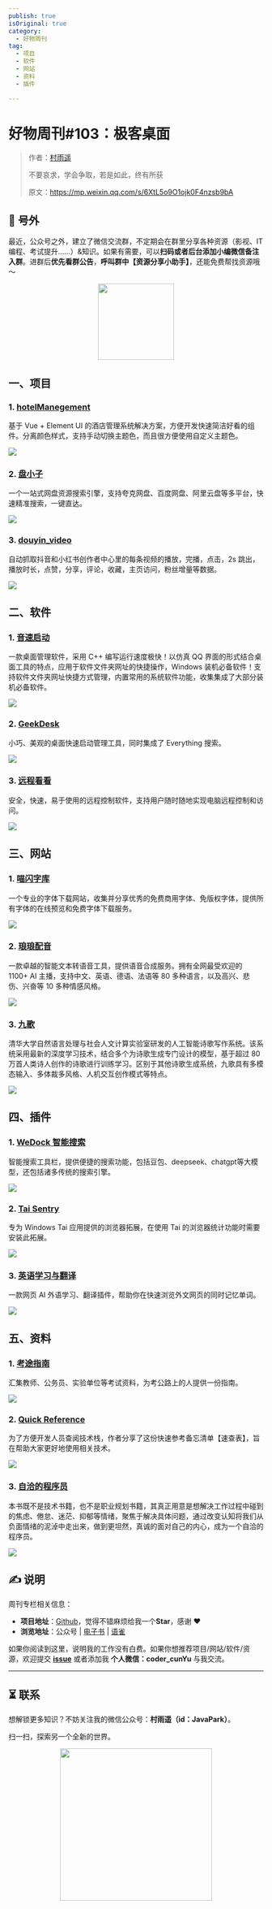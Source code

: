 ```yaml
---
publish: true
isOriginal: true
category:
  - 好物周刊
tag:
  - 项目
  - 软件
  - 网站
  - 资料
  - 插件

---
```


# 好物周刊#103：极客桌面

> 作者：[村雨遥](https://github.com/cunyu1943)
> 
> 不要哀求，学会争取，若是如此，终有所获
> 
> 原文：https://mp.weixin.qq.com/s/6XtL5o9O1ojk0F4nzsb9bA


## 🎈 号外 

最近，公众号之外，建立了微信交流群，不定期会在群里分享各种资源（影视、IT 编程、考试提升……）&知识。如果有需要，可以**扫码或者后台添加小编微信备注入群**。进群后**优先看群公告**，**呼叫群中【资源分享小助手】**，还能免费帮找资源哦～

<center>
<img src="/contact/wxgroup.jpg" width="150"> 
</center>

## 一、项目

### 1. [hotelManegement](https://github.com/mynameisly/HotelManagement)

基于 Vue + Element UI 的酒店管理系统解决方案，方便开发快速简洁好看的组件。分离颜色样式，支持手动切换主题色，而且很方便使用自定义主题色。

![](assets/0419-0425/1745192720260-898ba987-f5a0-468b-bd24-5859b78fb494.webp)

### 2. [盘小子](https://github.com/towelong/panxiaozi)

一个一站式网盘资源搜索引擎，支持夸克网盘、百度网盘、阿里云盘等多平台，快速精准搜索，一键直达。

![](assets/0419-0425/1745192826619-f9acddd0-f7ba-48fa-9b1a-0454b5beba52.webp)

### 3. [douyin_video](https://github.com/cwjcw/xhs_douyin_content)

自动抓取抖音和小红书创作者中心里的每条视频的播放，完播，点击，2s 跳出，播放时长，点赞，分享，评论，收藏，主页访问，粉丝增量等数据。

![](assets/0419-0425/1745192947251-ae2865c5-ce32-4cf8-8f02-59954e00bc0c.webp)

## 二、软件

### 1. [音速启动](https://www.vstartapp.com)

一款桌面管理软件，采用 C++ 编写运行速度极快！以仿真 QQ 界面的形式结合桌面工具的特点，应用于软件文件夹网址的快捷操作，Windows 装机必备软件！支持软件文件夹网址快捷方式管理，内置常用的系统软件功能，收集集成了大部分装机必备软件。

![](assets/0419-0425/1744674978480-d7ef6c89-9ad9-4377-8d82-68bb572a4568.webp)

### 2. [GeekDesk](https://github.com/BookerLiu/GeekDesk)

小巧、美观的桌面快速启动管理工具，同时集成了 Everything 搜索。

![](assets/0419-0425/1744685323377-6592c67f-8f73-4522-89f6-280fdbd43957.webp)

### 3. [远程看看](https://www.anyviewer.cn)

安全，快速，易于使用的远程控制软件，支持用户随时随地实现电脑远程控制和访问。

![](assets/0419-0425/1744702015810-a28ecaec-4dda-442f-84a7-4e02350344b7.webp)

## 三、网站

### 1. [喵闪字库](https://www.miao3.cn)

一个专业的字体下载网站，收集并分享优秀的免费商用字体、免版权字体，提供所有字体的在线预览和免费字体下载服务。

![](assets/0419-0425/1744718096648-558c286d-6f7b-428b-a923-d7ed5a9eb510.webp)

### 2. [琅琅配音](https://www.lang123.top)

一款卓越的智能文本转语音工具，提供语音合成服务。拥有全网最受欢迎的 1100+ AI 主播，支持中文、英语、德语、法语等 80 多种语言，以及高兴、悲伤、兴奋等 10 多种情感风格。

![](assets/0419-0425/1744718347552-e07644a8-bd9e-48c8-86ce-b95916b63e60.webp)

### 3. [九歌](https://jiuge.thunlp.org)

清华大学自然语言处理与社会人文计算实验室研发的人工智能诗歌写作系统。该系统采用最新的深度学习技术，结合多个为诗歌生成专门设计的模型，基于超过 80 万首人类诗人创作的诗歌进行训练学习。区别于其他诗歌生成系统，九歌具有多模态输入、多体裁多风格、人机交互创作模式等特点。

![](assets/0419-0425/1744848368063-be711bf5-b112-448b-b344-0be0d94dedeb.webp)

## 四、插件

### 1. [WeDock 智能搜索](https://chromewebstore.google.com/detail/wedock智能搜索/bcempikghekhnhildnoacolmpgjbjhhp?authuser=1&hl=zh-CN)

智能搜索工具栏，提供便捷的搜索功能，包括豆包、deepseek、chatgpt等大模型，还包括诸多传统的搜索引擎。

![](assets/0419-0425/1744847623823-11a006ad-2222-4a88-b690-67d24daed345.webp)

### 2. [Tai Sentry](https://chromewebstore.google.com/detail/tai-sentry/fmjgafoilnpanbpgdkljkjfjgainboim)

专为 Windows Tai 应用提供的浏览器拓展，在使用 Tai 的浏览器统计功能时需要安装此拓展。

![](assets/0419-0425/1744847992430-38ca8467-0a61-437c-bbbc-753f583f1911.webp)

### 3. [英语学习与翻译](https://chromewebstore.google.com/detail/英语学习与翻译-neonlingo/ifhljpgdgoimmfacomakolapgnamfkbd)

一款网页 AI 外语学习、翻译插件，帮助你在快速浏览外文网页的同时记忆单词。

![](assets/0419-0425/1744890044920-91b46b0a-9a5b-4465-b8d3-8005dcd4624f.webp)

## 五、资料

### 1. [考途指南](https://pppw1my52v.feishu.cn/wiki/DGtMwJailirOwPk3OBIcTbTCnhg)

汇集教师、公务员、实验单位等考试资料，为考公路上的人提供一份指南。

![](assets/0419-0425/1744888849609-659f9319-ab7b-40f5-824e-c4afca67085e.webp)

### 2. [Quick Reference](https://github.com/jaywcjlove/reference)

为了方便开发人员查阅技术栈，作者分享了这份快速参考备忘清单【速查表】，旨在帮助大家更好地使用相关技术。

![](assets/0419-0425/1745224191574-450f3ae0-1f95-423b-8e8d-786a19014fbc.webp)

### 3. [自洽的程序员](https://github.com/zhangchenchen/self-consistent-coder)

本书既不是技术书籍，也不是职业规划书籍，其真正用意是想解决工作过程中碰到的焦虑、倦怠、迷茫、抑郁等情绪，聚焦于解决具体问题，通过改变认知将我们从负面情绪的泥淖中走出来，做到更坦然，真诚的面对自己的内心，成为一个自洽的程序员。

![](assets/0419-0425/1745280991985-e2b10193-15f9-4d9b-aada-04976d7fb54b.webp)

## 

## ✍️ 说明

周刊专栏相关信息：

- **项目地址**：[Github](https://github.com/cunyu1943/weekly)，觉得不错麻烦给我一个**Star**，感谢 ❤️
- **浏览地址**：公众号 | [电子书](https://cunyu1943.github.io/weekly) | [语雀](https://yuque.com/cunyu1943/weekly)

如果你阅读到这里，说明我的工作没有白费。如果你想推荐项目/网站/软件/资源，欢迎提交 **[issue](https://github.com/cunyu1943/weekly/issues)** 或者添加我 **个人微信：coder_cunYu** 与我交流。

---

## ⏳ 联系

想解锁更多知识？不妨关注我的微信公众号：**村雨遥（id：JavaPark）**。

扫一扫，探索另一个全新的世界。

<center>
<img src="/contact/contact.png" width="300">
</center>


